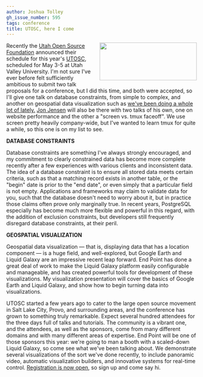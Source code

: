 ```yaml
---
author: Joshua Tolley
gh_issue_number: 595
tags: conference
title: UTOSC, here I come
---
```


<div class="separator" style="clear: both; text-align: center;"><a href="http://conference.utos.org/" imageanchor="1" style="clear: right; float: right; margin-bottom: 1em; margin-left: 1em;"><img border="0" height="100" src="http://conference.utos.org/wp-content/uploads/2012/03/utos-logo.png" width="257"/></a></div>

Recently the [Utah Open Source Foundation](http://www.utos.org/) announced their schedule for this year's [UTOSC](http://conference.utos.org/), scheduled for May 3-5 at Utah Valley University. I'm not sure I've ever before felt sufficiently ambitious to submit two talk proposals for a conference, but I did this time, and both were accepted, so I'll give one talk on database constraints, from simple to complex, and another on geospatial data visualization such as [we've been doing a whole lot of lately.](https://liquidgalaxy.endpoint.com/) [Jon Jensen](/team/jon_jensen) will also be there with two talks of his own, one on website performance and the other a "screen vs. tmux faceoff". We use screen pretty heavily company-wide, but I've wanted to learn tmux for quite a while, so this one is on my list to see.

**DATABASE CONSTRAINTS**

Database constraints are something I've always strongly encouraged, and my commitment to clearly constrained data has become more complete recently after a few experiences with various clients and inconsistent data. The idea of a database constraint is to ensure all stored data meets certain criteria, such as that a matching record exists in another table, or the "begin" date is prior to the "end date", or even simply that a particular field is not empty. Applications and frameworks may claim to validate data for you, such that the database doesn't need to worry about it, but in practice those claims often prove only marginally true. In recent years, PostgreSQL especially has become much more flexible and powerful in this regard, with the addition of exclusion constraints, but developers still frequently disregard database constraints, at their peril.

**GEOSPATIAL VISUALIZATION**

Geospatial data visualization — that is, displaying data that has a location component — is a huge field, and well-explored, but Google Earth and Liquid Galaxy are an impressive recent leap forward. End Point has done a great deal of work to make the Liquid Galaxy platform easily configurable and manageable, and has created powerful tools for development of these visualizations. My visualization presentation will cover the basics of Google Earth and Liquid Galaxy, and show how to begin turning data into visualizations.

UTOSC started a few years ago to cater to the large open source movement in Salt Lake City, Provo, and surrounding areas, and the conference has grown to something truly remarkable. Expect several hundred attendees for the three days full of talks and tutorials. The community is a vibrant one, and the attendees, as well as the sponsors, come from many different domains and with many different areas of expertise. End Point will be one of those sponsors this year: we're going to man a booth with a scaled-down Liquid Galaxy, so come see what we've been talking about. We demonstrate several visualizations of the sort we've done recently, to include panoramic video, automatic visualization builders, and innovative systems for real-time control. [Registration is now open](http://utosc.eventbrite.com/), so sign up and come say hi.
